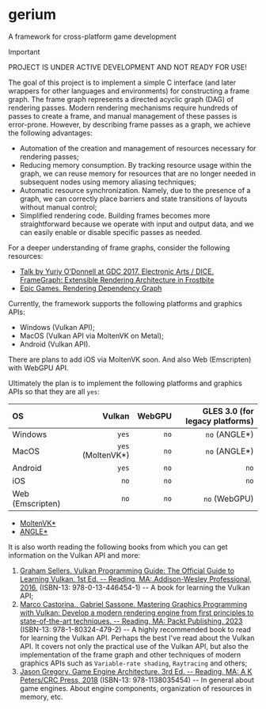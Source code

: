 # gerium

A framework for cross-platform game development

> [!IMPORTANT]  
> PROJECT IS UNDER ACTIVE DEVELOPMENT AND NOT READY FOR USE!

The goal of this project is to implement a simple C interface (and later wrappers for other languages and environments) for constructing a frame graph. The frame graph represents a directed acyclic graph (DAG) of rendering passes. Modern rendering mechanisms require hundreds of passes to create a frame, and manual management of these passes is error-prone. However, by describing frame passes as a graph, we achieve the following advantages:

- Automation of the creation and management of resources necessary for rendering passes;
- Reducing memory consumption. By tracking resource usage within the graph, we can reuse memory for resources that are no longer needed in subsequent nodes using memory aliasing techniques;
- Automatic resource synchronization. Namely, due to the presence of a graph, we can correctly place barriers and state transitions of layouts without manual control;
- Simplified rendering code. Building frames becomes more straightforward because we operate with input and output data, and we can easily enable or disable specific passes as needed.

For a deeper understanding of frame graphs, consider the following resources:

- [Talk by Yuriy O’Donnell at GDC 2017. Electronic Arts / DICE. FrameGraph: Extensible Rendering Architecture in Frostbite](https://www.slideshare.net/slideshow/framegraph-extensible-rendering-architecture-in-frostbite/72795495)
- [Epic Games. Rendering Dependency Graph](https://docs.unrealengine.com/4.27/en-US/ProgrammingAndScripting/Rendering/RenderDependencyGraph/)

Currently, the framework supports the following platforms and graphics APIs:

- Windows (Vulkan API);
- MacOS (Vulkan API via MoltenVK on Metal);
- Android (Vulkan API).

There are plans to add iOS via MoltenVK soon. And also Web (Emscripten) with WebGPU API.

Ultimately the plan is to implement the following platforms and graphics APIs so that they are all `yes`:

| OS               |            Vulkan | WebGPU | GLES 3.0 (for legacy platforms) |
|:---------------- | -----------------:| ------:| -------------------------------:|
| Windows          |             `yes` |   `no` |                   `no` (ANGLE*) |
| MacOS            | `yes` (MoltenVK*) |   `no` |                   `no` (ANGLE*) |
| Android          |             `yes` |   `no` |                            `no` |
| iOS              |              `no` |   `no` |                            `no` |
| Web (Emscripten) |              `no` |   `no` |                   `no` (WebGPU) |

- [MoltenVK*](https://github.com/KhronosGroup/MoltenVK)
- [ANGLE*](https://github.com/google/angle)

It is also worth reading the following books from which you can get information on the Vulkan API and more:

1. [Graham Sellers. Vulkan Programming Guide: The Official Guide to Learning Vulkan. 1st Ed. -- Reading, MA:.Addison-Wesley Professional, 2016.](https://www.amazon.co.uk/Vulkan-Programming-Guide-Official-Learning/dp/0134464540) (ISBN-13: 978-0-13-446454-1) -- A book for learning the Vulkan API;
2. [Marco Castorina., Gabriel Sassone. Mastering Graphics Programming with Vulkan: Develop a modern rendering engine from first principles to state-of-the-art techniques. -- Reading, MA: Packt Publishing, 2023](https://www.amazon.co.uk/Mastering-Graphics-Programming-Vulkan-state/dp/1803244798) (ISBN-13: 978-1-80324-479-2) -- A highly recommended book to read for learning the Vulkan API. Perhaps the best I've read about the Vulkan API. It covers not only the practical use of the Vulkan API, but also the implementation of the frame graph and other techniques of modern graphics APIs such as `Variable-rate shading`, `Raytracing` and others;
3. [Jason Gregory. Game Engine Architecture. 3rd Ed. -- Reading, MA: A K Peters/CRC Press, 2018](https://www.amazon.co.uk/Engine-Architecture-Third-Jason-Gregory/dp/1138035459) (ISBN-13: 978-1138035454) -- In general about game engines. About engine components, organization of resources in memory, etc.
